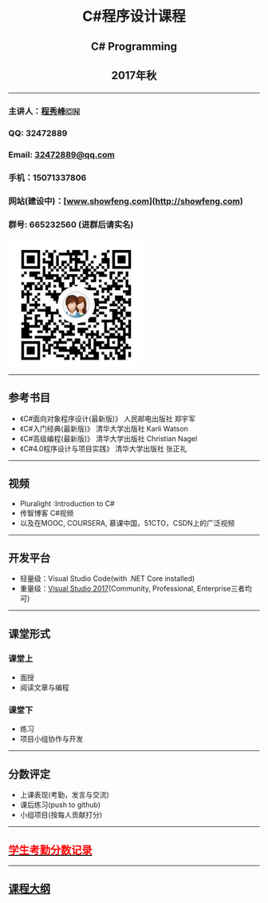 # <p align ="center">C#程序设计课程</p>
## <p align ="center">C# Programming</p>
## <p align ="center">2017年秋</p>

---

### 主讲人：[程秀峰](http://imd.ccnu.edu.cn/info/1038/2825.htm):cn:
### QQ: 32472889
### Email: 32472889@qq.com
### 手机：15071337806
### 网站(建设中)：[www.showfeng.com](http://showfeng.com)
### 群号: 665232560 (进群后请实名)
![](./CHAPTER01/img/20.jpg)

---

## 参考书目

- 《C#面向对象程序设计(最新版)》  人民邮电出版社  郑宇军
- 《C#入门经典(最新版)》    清华大学出版社   Karli Watson
- 《C#高级编程(最新版)》 清华大学出版社 Christian Nagel
- 《C#4.0程序设计与项目实践》 清华大学出版社 张正礼

---
## 视频
- Pluralight :Introduction to C#
- 传智博客 C#视频         
- 以及在MOOC, COURSERA, 慕课中国，51CTO，CSDN上的广泛视频

---
## 开发平台
- 轻量级：Visual Studio Code(with .NET Core installed)
- 重量级：[Visual Studio 2017](https://www.visualstudio.com/zh-hans/vs/)(Community, Professional, Enterprise三者均可)

---
## 课堂形式
### 课堂上
- 面授
- 阅读文章与编程
### 课堂下
- 练习
- 项目小组协作与开发

---
## 分数评定
- 上课表现(考勤，发言与交流)
- 课后练习(push to github)
- 小组项目(按每人贡献打分)

---

## [<font color = red>学生考勤分数记录</font>](./SCORE.MD)

----
## [课程大纲](./OUTLINE.MD)

